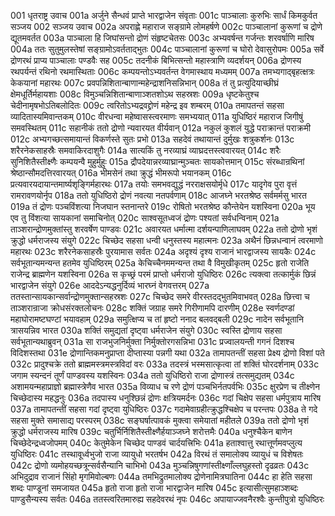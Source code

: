 001	धृतराष्ट्र उवाच
001a	अर्जुने सैन्धवं प्राप्ते भारद्वाजेन संवृताः
001c	पाञ्चालाः कुरुभिः सार्धं किमकुर्वत सञ्जय
002	सञ्जय उवाच
002a	अपराह्णे महाराज सङ्ग्रामे लोमहर्षणे
002c	पाञ्चालानां कुरूणां च द्रोणे द्यूतमवर्तत
003a	पाञ्चाला हि जिघांसन्तो द्रोणं संहृष्टचेतसः
003c	अभ्यवर्षन्त गर्जन्तः शरवर्षाणि मारिष
004a	ततः सुतुमुलस्तेषां सङ्ग्रामोऽवर्तताद्भुतः
004c	पाञ्चालानां कुरूणां च घोरो देवासुरोपमः
005a	सर्वे द्रोणरथं प्राप्य पाञ्चालाः पण्डवैः सह
005c	तदनीकं बिभित्सन्तो महास्त्राणि व्यदर्शयन्
006a	द्रोणस्य रथपर्यन्तं रथिनो रथमास्थिताः
006c	कम्पयन्तोऽभ्यवर्तन्त वेगमास्थाय मध्यमम्
007a	तमभ्यगाद्बृहत्क्षत्रः केकयानां महारथः
007c	प्रवपन्निशितान्बाणान्महेन्द्राशनिसन्निभान्
008a	तं तु प्रत्युदियाच्छीघ्रं क्षेमधूर्तिर्महायशाः
008c	विमुञ्चन्निशितान्बाणाञ्शतशोऽथ सहस्रशः
009a	धृष्टकेतुश्च चेदीनामृषभोऽतिबलोदितः
009c	त्वरितोऽभ्यद्रवद्द्रोणं महेन्द्र इव शम्बरम्
010a	तमापतन्तं सहसा व्यादितास्यमिवान्तकम्
010c	वीरधन्वा महेष्वासस्त्वरमाणः समभ्ययात्
011a	युधिष्ठिरं महाराज जिगीषुं समवस्थितम्
011c	सहानीकं ततो द्रोणो न्यवारयत वीर्यवान्
012a	नकुलं कुशलं युद्धे पराक्रान्तं पराक्रमी
012c	अभ्यगच्छत्समायान्तं विकर्णस्ते सुतः प्रभो
013a	सहदेवं तथायान्तं दुर्मुखः शत्रुकर्शनः
013c	शरैरनेकसाहस्रैः समवाकिरदाशुगैः
014a	सात्यकिं तु नरव्याघ्रं व्याघ्रदत्तस्त्ववारयत्
014c	शरैः सुनिशितैस्तीक्ष्णैः कम्पयन्वै मुहुर्मुहुः
015a	द्रौपदेयान्नरव्याघ्रान्मुञ्चतः सायकोत्तमान्
015c	संरब्धान्रथिनां श्रेष्ठान्सौमदत्तिरवारयत्
016a	भीमसेनं तथा क्रुद्धं भीमरूपो भयानकम्
016c	प्रत्यवारयदायान्तमार्ष्यशृङ्गिर्महारथः
017a	तयोः समभवद्युद्धं नरराक्षसयोर्मृधे
017c	यादृगेव पुरा वृत्तं रामरावणयोर्नृप
018a	ततो युधिष्ठिरो द्रोणं नवत्या नतपर्वणाम्
018c	आजघ्ने भरतश्रेष्ठ सर्वमर्मसु भारत
019a	तं द्रोणः पञ्चविंशत्या निजघान स्तनान्तरे
019c	रोषितो भरतश्रेष्ठ कौन्तेयेन यशस्विना
020a	भूय एव तु विंशत्या सायकानां समाचिनोत्
020c	साश्वसूतध्वजं द्रोणः पश्यतां सर्वधन्विनाम्
021a	ताञ्शरान्द्रोणमुक्तांस्तु शरवर्षेण पाण्डवः
021c	अवारयत धर्मात्मा दर्शयन्पाणिलाघवम्
022a	ततो द्रोणो भृशं क्रुद्धो धर्मराजस्य संयुगे
022c	चिच्छेद सहसा धन्वी धनुस्तस्य महात्मनः
023a	अथैनं छिन्नधन्वानं त्वरमाणो महारथः
023c	शरैरनेकसाहस्रैः पुरयामास सर्वतः
024a	अदृश्यं दृश्य राजानं भारद्वाजस्य सायकैः
024c	सर्वभूतान्यमन्यन्त हतमेव युधिष्ठिरम्
025a	केचिच्चैनममन्यन्त तथा वै विमुखीकृतम्
025c	हृतो राजेति राजेन्द्र ब्राह्मणेन यशस्विना
026a	स कृच्छ्रं परमं प्राप्तो धर्मराजो युधिष्ठिरः
026c	त्यक्त्वा तत्कार्मुकं छिन्नं भारद्वाजेन संयुगे
026e	आददेऽन्यद्धनुर्दिव्यं भारघ्नं वेगवत्तरम्
027a	ततस्तान्सायकान्सर्वान्द्रोणमुक्तान्सहस्रशः
027c	चिच्छेद समरे वीरस्तदद्भुतमिवाभवत्
028a	छित्त्वा च ताञ्शरान्राजा क्रोधसंरक्तलोचनः
028c	शक्तिं जग्राह समरे गिरीणामपि दारणीम्
028e	स्वर्णदण्डां महाघोरामष्टघण्टां भयावहाम्
029a	समुत्क्षिप्य च तां हृष्टो ननाद बलवद्बली
029c	नादेन सर्वभूतानि त्रासयन्निव भारत
030a	शक्तिं समुद्यतां दृष्ट्वा धर्मराजेन संयुगे
030c	स्वस्ति द्रोणाय सहसा सर्वभूतान्यथाब्रुवन्
031a	सा राजभुजनिर्मुक्ता निर्मुक्तोरगसन्निभा
031c	प्रज्वालयन्ती गगनं दिशश्च विदिशस्तथा
031e	द्रोणान्तिकमनुप्राप्ता दीप्तास्या पन्नगी यथा
032a	तामापतन्तीं सहसा प्रेक्ष्य द्रोणो विशां पते
032c	प्रादुश्चक्रे ततो ब्राह्ममस्त्रमस्त्रविदां वरः
033a	तदस्त्रं भस्मसात्कृत्वा तां शक्तिं घोरदर्शनाम्
033c	जगाम स्यन्दनं तूर्णं पाण्डवस्य यशस्विनः
034a	ततो युधिष्ठिरो राजा द्रोणास्त्रं तत्समुद्यतम्
034c	अशामयन्महाप्राज्ञो ब्रह्मास्त्रेणैव भारत
035a	विव्याध च रणे द्रोणं पञ्चभिर्नतपर्वभिः
035c	क्षुरप्रेण च तीक्ष्णेन चिच्छेदास्य महद्धनुः
036a	तदपास्य धनुश्छिन्नं द्रोणः क्षत्रियमर्दनः
036c	गदां चिक्षेप सहसा धर्मपुत्राय मारिष
037a	तामापतन्तीं सहसा गदां दृष्ट्वा युधिष्ठिरः
037c	गदामेवाग्रहीत्क्रुद्धश्चिक्षेप च परन्तपः
038a	ते गदे सहसा मुक्ते समासाद्य परस्परम्
038c	सङ्घर्षात्पावकं मुक्त्वा समेयातां महीतले
039a	ततो द्रोणो भृशं क्रुद्धो धर्मराजस्य मारिष
039c	चतुर्भिर्निशितैस्तीक्ष्णैर्हयाञ्जघ्ने शरोत्तमैः
040a	धनुश्चैकेन बाणेन चिच्छेदेन्द्रध्वजोपमम्
040c	केतुमेकेन चिच्छेद पाण्डवं चार्दयत्त्रिभिः
041a	हताश्वात्तु रथात्तूर्णमवप्लुत्य युधिष्ठिरः
041c	तस्थावूर्ध्वभुजो राजा व्यायुधो भरतर्षभ
042a	विरथं तं समालोक्य व्यायुधं च विशेषतः
042c	द्रोणो व्यमोहयच्छत्रून्सर्वसैन्यानि चाभिभो
043a	मुञ्चन्निषुगणांस्तीक्ष्णाँल्लघुहस्तो दृढव्रतः
043c	अभिदुद्राव राजानं सिंहो मृगमिवोल्बणः
044a	तमभिद्रुतमालोक्य द्रोणेनामित्रघातिना
044c	हा हेति सहसा शब्दः पाण्डूनां समजायत
045a	हृतो राजा हृतो राजा भारद्वाजेन मारिष
045c	इत्यासीत्सुमहाञ्शब्दः पाण्डुसैन्यस्य सर्वतः
046a	ततस्त्वरितमारुह्य सहदेवरथं नृपः
046c	अपायाज्जवनैरश्वैः कुन्तीपुत्रो युधिष्ठिरः
